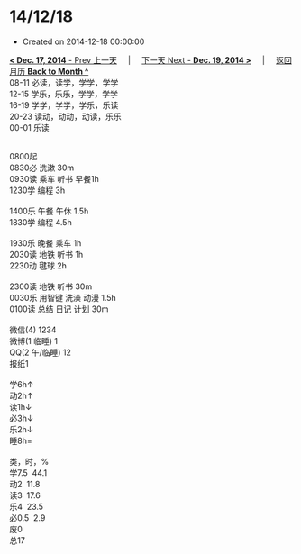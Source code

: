 # 14/12/18

- Created on 2014-12-18 00:00:00

[**< Dec. 17, 2014** - Prev 上一天](/lifelogs/2014/12/d17.md) &nbsp; &nbsp; | &nbsp; &nbsp; [下一天 Next - **Dec. 19, 2014 >**](/lifelogs/2014/12/d19.md) &nbsp; &nbsp; |  &nbsp; &nbsp; [返回月历 **Back to Month ^**](/lifelogs/2014/12/index.md)
<br/>08-11 必读，读学，学学，学学<br/>12-15 学乐，乐乐，学学，学学<br/>16-19 学学，学学，学乐，乐读<br/>20-23 读动，动动，动读，乐乐<br/>00-01 乐读<div><br/></div>0800起<br/>0830必 洗漱 30m<br/>0930读 乘车 听书 早餐1h<br/>1230学 编程 3h<div><br/></div>1400乐 午餐 午休 1.5h<br/>1830学 编程 4.5h<div><br/></div>1930乐 晚餐 乘车 1h<br/>2030读 地铁 听书 1h<br/>2230动 毽球 2h<div><br/></div>2300读 地铁 听书 30m<br/>0030乐 用智键 洗澡 动漫 1.5h<br/>0100读 总结 日记 计划 30m<div><br/></div>微信(4) 1234<br/>微博(1 临睡) 1<br/>QQ(2 午/临睡) 12<br/>报纸1<div><br/></div>学6h↑<br/>动2h↑<br/>读1h↓<br/>必3h↓<br/>乐2h↓<br/>睡8h=<div><br/></div>类，时，%<br/>学7.5  44.1<br/>动2  11.8<br/>读3  17.6<br/>乐4  23.5<br/>必0.5  2.9<br/>废0<br/>总17</div>
